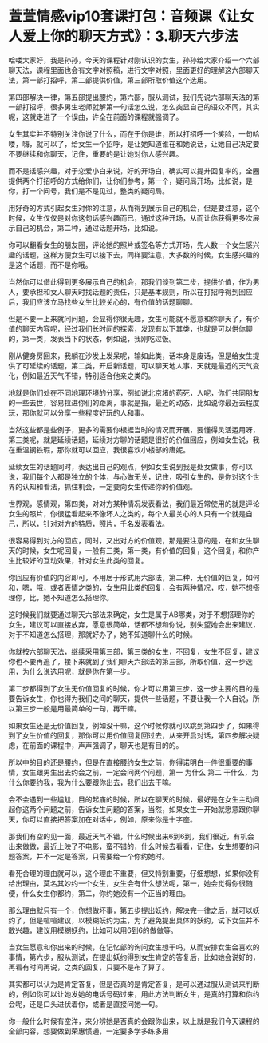 # 萱萱情感vip10套课打包：音频课《让女人爱上你的聊天方式》：3.聊天六步法

哈喽大家好，我是孙孙，今天的课程针对刚认识的女生，孙孙给大家介绍一个六部聊天法，课程里面也会有文字对照稿，进行文字对照，里面更好的理解这六部聊天法，第一部打招呼，第二部提供价值，第三部所取价值这个选用。

第四部解决一律，第五部提出腰约，第六部，服从测试，我们先说六部聊天法的第一部打招呼，很多男生老师就解第一句话怎么说，怎么突显自己的语众不同，其实呢，这就走进了一个误曲，许全在前面的课程就强调了。

女生其实并不特别关注你说了什么，而在于你是谁，所以打招呼一个笑脸，一句哈喽，嗨，就可以了，给女生一个招呼，是让她知道谁在和她说话，让她自己决定要不要继续和你聊天，记住，重要的是让她对你人感兴趣。

而不是话感兴趣，对于恋爱小白来说，好的开场白，确实可以提升回复率的，全圈提供两个打招呼的方式给你们，让你们参考，第一个，疑问局开场，比如说，是你，打一个问号，我们是不是见过，整类的疑问局。

用好奇的方式引起女生对你的注意，从而得到展示自己的机会，但是要注意，这个时候，女生仅仅是对你这句话感兴趣而已，通过这种开场，从而让你获得更多次展示自己的机会，第二种，通过话题开场，比如说。

你可以翻看女生的朋友圈，评论她的照片或签名等方式开场，先人数一个女生感兴趣的话题，这样方便女生可以接下去，同样要注意，大多数的时候，女生感兴趣的是这个话题，而不是你哦。

当然你可以借此得到更多展示自己的机会，那我们谈到第二步，提供价值，作为男人，要承担和女人聊天时找话题的责任，只是基本规则，所以在打招呼得到回应后，我们应该立马找些女生比较关心的，有价值的话题聊聊。

但是不要一上来就问问题，会显得你很无趣，女生可能就不愿意和你聊天了，有价值的聊天内容呢，经过我们长时间的探索，发现有以下其类，也就是可以供你聊的，第一类，发表当下的状态，例如说，我刚吃过饭。

刚从健身房回来，我躺在沙发上发呆呢，输如此类，话本身是废话，但是给女生提供了可延续的话题，第二类，开启新话题，可以聊天地人事，天就是最近的天气变化，例如最近天气不错，特别适合他亲之类的。

地就是你们处在不同地理环境的分享，例如说北京堵的药死，人呢，你们共同朋友的一些去世，容易拉进你们的距离，事就是指，最近的动态，比如说你最近去程度玩，那你就可以分享一些程度好玩的人和事。

当然这些都是些例子，更多的需要你根据当时的情况而开展，要懂得灵活运用呀，第三类呢，就是延续话题，延续对方聊的话题是很好的价值回应，例如女生说，我在重温钢铁瑕，那你就可以回应，我很喜欢小楼部的唐妮。

延续女生的话题同时，表达出自己的观点，例如女生说到我是处女做事，你可以说，我们每个人都是独立的个体，与心做无关，记住，吸引女生的，是你对这个世界的认知和看法，抓住机会，一定要向女生传递你的价值观。

世界观，感情观，第四类，对对方某种情况发表看法，我们最近常使用的就是评论女生的照片，你很猛看起来不像坏人之类的，每个人最关心的人只有一个就是自己，所以，针对对方的特质，照片，千名发表看法。

很容易得到对方的回应，同时，又出对方的价值观，那是要注意的是，在和女生聊天的时候，女生呢回复，一般有三类，第一类，有价值的回复，这个回复，和你产生比较好的互动效果，针对女生此类的回复。

你回应有价值的内容即可，不用居于形式用六部法，第二种，无价值的回复，如何和，嗯，哦，或者表情之类的，女生用此类的回复，会有两种情况，哎，她不想搭理你，比，她不知道怎么搭理你。

这时候我们就要通过聊天六部法来确定，女生是属于AB哪类，对于不想搭理你的女生，建议可以直接放弃，愿意很简单，话都不想和你说，别失望她会出来建议，对于不知道怎么搭理，那就好办了，她不知道聊什么的时候。

你就按六部聊天法，继续采用第三部，第三类的女生，不回复，女生不回复，建议你也不要再追了，接下来就到了我们聊天六部法的第三部，所取价值，这一步选用，为什么说选用呢，就是你在第一步。

第二步都得到了女生无价值回复的时候，你才可以用第三步，这一步主要的目的是要告诉女生，你也得为我们之间的聊天，提供一些话题，不要让我一个人自说，所以第三步一般是用最简单的一句，再干嘛。

如果女生还是无价值回复，例如没干嘛，这个时候你就可以跳到第四步了，如果得到了女生价值的回复，那你可以用价值回复回过去，从来开启对话，第四步解决疑虑，在前面的课程中，声声强调了，聊天也是有目的的。

所以中的目的还是腰约，但是在直接腰约女生之前，你得诺明白一件很重要的事情，女生跟男生出去约会之前，一定会问两个问题，第一 为什么 第二 干什么，为什么你要约我，我为什么要跟你出去，我们出去干嘛。

会不会遇到一些尴尬，目的起庙的时候，所以在聊天的时候，最好是在女生主动问起你这两个问题之前，告诉女生问题的答案，当然，如果女生一开始就愿意跟你聊天，你可以直接把答案加在对话中，例如，原来你是十字座。

那我们有空的见一面，最近天气不错，什么时候出来6到6到，我们很近，有机会出来做做，最近上映了不电影，蛮不错的，什么时候去看看，记住，女生想要的问题答案，并不一定是答案，只需要给一个你约她时。

看死合理的理由就可以，这个理由不重要，但又特别重要，仔细想想，如果你没有给出理由，莫名其妙约一个女生，女生会有什么想法呢，第一，她会觉得你很随便，什么女生你都约，第二，你约她没有一个正当的理由。

那么理由就只有一个，你想做坏事，第五步提出妖约，解决完一律之后，就可以妖约了，但是喧喧建议，以模糊妖约为主，为了避免提出具体的妖约，试下女生并不敢兴趣，建议用模糊妖约，比如可以用6到6的做做等。

当女生愿意和你出来的时候，在记忆部的询问女生想干吗，从而安排女生会喜欢的事情，第六步，服从测试，在提出妖约得到女生肯定的答复后，比如她会说好的，再看有时间再说，之类的回复，只要不是布了算了。

其实都可以认为是肯定答复，但是否真的是肯定答复，是可以通过服从测试来判断的，例如你可以让她发她的电话号码过来，用此方法判断女生，是真的打算和你约会呢，还是口头进伏着你，或者是直接问她一句。

你一般什么时候有空洋，来分辨她是否真的会跟你出来，以上就是我们今天课程的全部内容，想要做到荣惠惯通，一定要多学多练多用